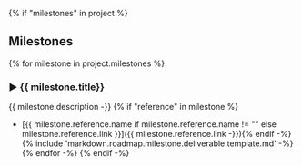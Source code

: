 {% if "milestones" in project %}
## Milestones
{% for milestone in project.milestones %}
### **▶ {{ milestone.title}}**
{{ milestone.description -}}
{% if "reference" in milestone %}
- [{{ milestone.reference.name if milestone.reference.name != "" else milestone.reference.link }}]({{ milestone.reference.link -}}){% endif -%}
{% include 'markdown.roadmap.milestone.deliverable.template.md' -%}
{% endfor -%}
{% endif -%}